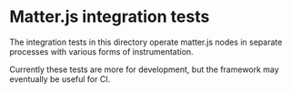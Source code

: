 # Matter.js integration tests

The integration tests in this directory operate matter.js nodes in separate processes with various forms of
instrumentation.

Currently these tests are more for development, but the framework may eventually be useful for CI.